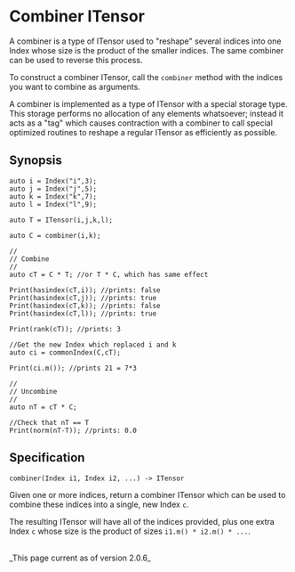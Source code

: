 # Combiner ITensor

A combiner is a type of ITensor used to "reshape" several indices into one Index whose size is the product of
the smaller indices. The same combiner can be used to reverse this process.

To construct a combiner ITensor, call the `combiner` method with the indices you want to combine as arguments.

A combiner is implemented as a type of ITensor with a special storage type. This storage performs no allocation
of any elements whatsoever; instead it acts as a "tag" which causes contraction with a combiner to
call special optimized routines to reshape a regular ITensor as efficiently as possible.


## Synopsis

    auto i = Index("i",3);
    auto j = Index("j",5);
    auto k = Index("k",7);
    auto l = Index("l",9);

    auto T = ITensor(i,j,k,l);

    auto C = combiner(i,k);

    //
    // Combine
    // 
    auto cT = C * T; //or T * C, which has same effect

    Print(hasindex(cT,i)); //prints: false
    Print(hasindex(cT,j)); //prints: true
    Print(hasindex(cT,k)); //prints: false
    Print(hasindex(cT,l)); //prints: true

    Print(rank(cT)); //prints: 3

    //Get the new Index which replaced i and k
    auto ci = commonIndex(C,cT);

    Print(ci.m()); //prints 21 = 7*3

    //
    // Uncombine
    // 
    auto nT = cT * C;

    //Check that nT == T
    Print(norm(nT-T)); //prints: 0.0

## Specification

`combiner(Index i1, Index i2, ...) -> ITensor`

Given one or more indices, return a combiner ITensor which can be used to combine these indices
into a single, new Index `c`.

The resulting ITensor will have all of the indices provided, plus one extra Index `c` whose
size is the product of sizes `i1.m() * i2.m() * ...`.

<br/>
_This page current as of version 2.0.6_
